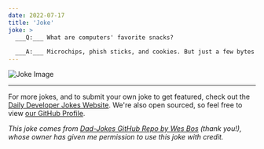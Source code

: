 ```yaml
---
date: 2022-07-17
title: 'Joke'
joke: >
  ___Q:___ What are computers' favorite snacks?
  
  ___A:___ Microchips, phish sticks, and cookies. But just a few bytes of each.
---
```



![Joke Image](https://private.xtrp.io/projects/DailyDeveloperJokes/public_image_server/images/5e12590a84b94.png)

---

For more jokes, and to submit your own joke to get featured, check out the [Daily Developer Jokes Website](https://dailydeveloperjokes.github.io/). We're also open sourced, so feel free to view [our GitHub Profile](https://github.com/dailydeveloperjokes).


_This joke comes from [Dad-Jokes GitHub Repo by Wes Bos](https://github.com/wesbos/dad-jokes) (thank you!), whose owner has given me permission to use this joke with credit._

<!--
Joke text:
**Q:** What are computers' favorite snacks?

**A:** Microchips, phish sticks, and cookies. But just a few bytes of each.
 -->


